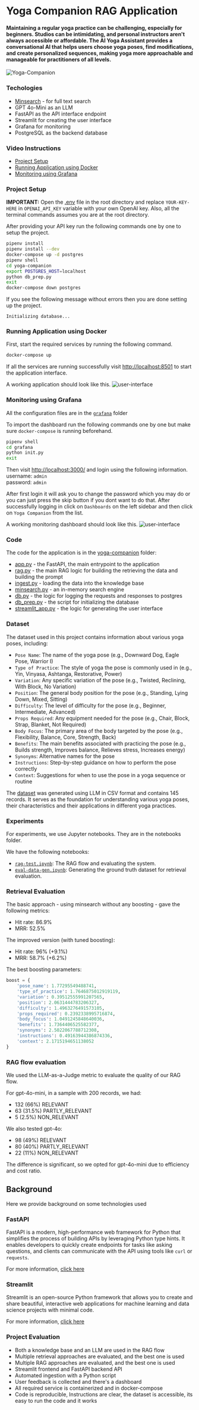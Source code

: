 # Yoga Companion RAG Application

#### Maintaining a regular yoga practice can be challenging, especially for beginners. Studios can be intimidating, and personal instructors aren't always accessible or affordable. The AI Yoga Assistant provides a conversational AI that helps users choose yoga poses, find modifications, and create personalized sequences, making yoga more approachable and manageable for practitioners of all levels.

![Yoga-Companion](assets/yoga-companion-rag.png)

### Techologies
* [Minsearch](https://github.com/alexeygrigorev/minsearch) - for full text search 
* GPT 4o-Mini as an LLM
* FastAPI as the API interface endpoint
* Streamlit for creating the user interface
* Grafana for monitoring 
* PostgreSQL as the backend database

### Video Instructions
- [Project Setup](https://www.loom.com/share/d7814589f590430b806f93baa8dcb496?sid=488c1063-374d-4407-aef4-7bd4000f3366)
- [Running Application using Docker](https://www.loom.com/share/e0342fc82c744a7eafcfd8ced9abe2c5?sid=e118b70a-c100-4bb7-898f-97811f5f98c2)
- [Monitoring using Grafana](https://www.loom.com/share/92ce956787c24a7e87c42e118318d472?sid=51c35be7-d3ab-4ae1-ae28-be7fe1ec9fa8)

### Project Setup

**IMPORTANT:** Open the [.env](.env) file in the root directory and replace `YOUR-KEY-HERE` in `OPENAI_API_KEY` variable with your own OpenAI key. Also, all the terminal commands assumes you are at the root directory.

After providing your API key run the following commands one by one to setup the project.

```bash
pipenv install
pipenv install --dev
docker-compose up -d postgres
pipenv shell
cd yoga-companion
export POSTGRES_HOST=localhost
python db_prep.py
exit
docker-compose down postgres
```

If you see the following message without errors then you are done setting up the project.

`Initializing database...`

### Running Application using Docker
First, start the required services by running the following command.

```bash
docker-compose up
```

If all the services are running successfully visit [http://localhost:8501](http://localhost:8501) to start the application interface.

A working application should look like this. 
![user-interface](assets/user_interface_streamlit.png)

### Monitoring using Grafana
All the configuration files are in the [`grafana`](grafana) folder

To import the dashboard run the following commands one by one but make sure `docker-compose` is running beforehand.

```bash
pipenv shell
cd grafana
python init.py
exit
```

Then visit [http://localhost:3000/](http://localhost:3000/) and login using the following information.<br>
username: `admin`<br>
password: `admin`

After first login it will ask you to change the password which you may do or you can just press the skip button if you dont want to do that. After successfully logging in click on `Dashboards` on the left sidebar and then click on `Yoga Companion` from the list.

A working monitoring dashboard should look like this.
![user-interface](assets/grafana_dashboard.png)

### Code
The code for the application is in the [yoga-companion](yoga-companion) folder:

* [app.py](yoga-companion/app.py) - the FastAPI, the main entrypoint to the application
* [rag.py](yoga-companion/rag.py) - the main RAG logic for building the retrieving the data and building the prompt
* [ingest.py](yoga-companion/ingest.py) - loading the data into the knowledge base
* [minsearch.py](yoga-companion/minsearch.py) - an in-memory search engine
* [db.py](yoga-companion/db.py) - the logic for logging the requests and responses to postgres
* [db_prep.py](yoga-companion/db_prep.py) - the script for initializing the database
* [streamlit_app.py](yoga-companion/streamlit_app.py) - the logic for generating the user interface

### Dataset

The dataset used in this project contains information about various yoga poses, including:

- `Pose Name`: The name of the yoga pose (e.g., Downward Dog, Eagle Pose, Warrior I)
- `Type of Practice`: The style of yoga the pose is commonly used in (e.g., Yin, Vinyasa, Ashtanga, Restorative, Power)
- `Variation`: Any specific variation of the pose (e.g., Twisted, Reclining, With Block, No Variation)
- `Position`: The general body position for the pose (e.g., Standing, Lying Down, Mixed, Sitting)
- `Difficulty`: The level of difficulty for the pose (e.g., Beginner, Intermediate, Advanced)
- `Props Required`: Any equipment needed for the pose (e.g., Chair, Block, Strap, Blanket, Not Required)
- `Body Focus`: The primary area of the body targeted by the pose (e.g., Flexibility, Balance, Core, Strength, Back)
- `Benefits`: The main benefits associated with practicing the pose (e.g., Builds strength, Improves balance, Relieves stress, Increases energy)
- `Synonyms`: Alternative names for the pose
- `Instructions`: Step-by-step guidance on how to perform the pose correctly
- `Context`: Suggestions for when to use the pose in a yoga sequence or routine

The [dataset](data/yoga_poses.csv) was generated using LLM in CSV format and contains 145 records. It serves as the foundation for understanding various yoga poses, their characteristics and their applications in different yoga practices.

### Experiments
For experiments, we use Jupyter notebooks. They are in the notebooks folder.


We have the following notebooks:

* [`rag-test.ipynb`](notebooks/rag-test.ipynb): The RAG flow and evaluating the system.
* [`eval-data-gen.ipynb`](notebooks/eval-data-gen.ipynb): Generating the ground truth dataset for retrieval evaluation.

### Retrieval Evaluation
The basic approach - using minsearch without any boosting - gave the following metrics:
* Hit rate: 86.9%
* MRR: 52.5%

The improved version (with tuned boosting):
* Hit rate: 96% (+9.1%)
* MRR: 58.7% (+6.2%)

The best boosting parameters:
```python
boost = {
    'pose_name': 1.77295549488741,
    'type_of_practice': 1.7646875012919119,
    'variation': 0.39512555991207565,
    'position': 2.0631444783206327,
    'difficulty': 1.4963276491573105,
    'props_required': 0.2392338995716874,
    'body_focus': 1.0491245848640036,
    'benefits': 1.7364406525582377,
    'synonyms': 2.5022067788712308,
    'instructions': 0.49163944386874336,
    'context': 2.1715194651138052
}
```

### RAG flow evaluation
We used the LLM-as-a-Judge metric to evaluate the quality of our RAG flow.

For gpt-4o-mini, in a sample with 200 records, we had:
* 132 (66%) RELEVANT
* 63 (31.5%) PARTLY_RELEVANT
* 5 (2.5%) NON_RELEVANT

We also tested gpt-4o:
* 98 (49%) RELEVANT
* 80 (40%) PARTLY_RELEVANT
* 22 (11%) NON_RELEVANT

The difference is significant, so we opted for gpt-4o-mini due to efficiency and cost ratio.

## Background
Here we provide background on some technologies used

### FastAPI

FastAPI is a modern, high-performance web framework for Python that simplifies the process of building APIs by leveraging Python type hints. It enables developers to quickly create endpoints for tasks like asking questions, and clients can communicate with the API using tools like `curl` or `requests`.

For more information, [click here](https://fastapi.tiangolo.com/)


### Streamlit 
Streamlit is an open-source Python framework that allows you to create and share beautiful, interactive web applications for machine learning and data science projects with minimal code.

For more information, [click here](https://docs.streamlit.io/)

### Project Evaluation
* Both a knowledge base and an LLM are used in the RAG flow
* Multiple retrieval approaches are evaluated, and the best one is used
* Multiple RAG approaches are evaluated, and the best one is used
* Streamlit frontend and FastAPI backend API
* Automated ingestion with a Python script
* User feedback is collected and there's a dashboard
* All required service is containerized and in docker-compose
* Code is reproducible, Instructions are clear, the dataset is accessible, its easy to run the code and it works
